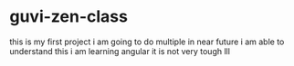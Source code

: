 # guvi-zen-class
this is my first project
i am going to do multiple in near future
i am able to understand this
i am learning angular it is not very tough
lll
